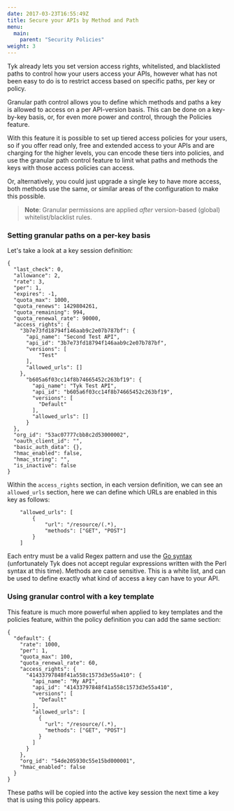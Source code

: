 ```yaml
---
date: 2017-03-23T16:55:49Z
title: Secure your APIs by Method and Path
menu:
  main:
    parent: "Security Policies"
weight: 3 
---
```


Tyk already lets you set version access rights, whitelisted, and blacklisted paths to control how your users access your APIs, however what has not been easy to do is to restrict access based on specific paths, per key or policy.

Granular path control allows you to define which methods and paths a key is allowed to access on a per API-version basis. This can be done on a key-by-key basis, or, for even more power and control, through the Policies feature.

With this feature it is possible to set up tiered access policies for your users, so if you offer read only, free and extended access to your APIs and are charging for the higher levels, you can encode these tiers into policies, and use the granular path control feature to limit what paths and methods the keys with those access policies can access.

Or, alternatively, you could just upgrade a single key to have more access, both methods use the same, or similar areas of the configuration to make this possible.

> **Note**: Granular permissions are applied *after* version-based (global) whitelist/blacklist rules.

### Setting granular paths on a per-key basis

Let's take a look at a key session definition:

```{.copyWrapper}
{
  "last_check": 0,
  "allowance": 2,
  "rate": 3,
  "per": 1,
  "expires": -1,
  "quota_max": 1000,
  "quota_renews": 1429804261,
  "quota_remaining": 994,
  "quota_renewal_rate": 90000,
  "access_rights": {
    "3b7e73fd18794f146aab9c2e07b787bf": {
      "api_name": "Second Test API",
      "api_id": "3b7e73fd18794f146aab9c2e07b787bf",
      "versions": [
          "Test"
      ],
      "allowed_urls": []
    },
      "b605a6f03cc14f8b74665452c263bf19": {
        "api_name": "Tyk Test API",
        "api_id": "b605a6f03cc14f8b74665452c263bf19",
        "versions": [
          "Default"
        ],
        "allowed_urls": []
      }
  },
  "org_id": "53ac07777cbb8c2d53000002",
  "oauth_client_id": "",
  "basic_auth_data": {},
  "hmac_enabled": false,
  "hmac_string": "",
  "is_inactive": false
}
```

Within the `access_rights` section, in each version definition, we can see an `allowed_urls` section, here we can define which URLs are enabled in this key as follows:

```{.copyWrapper}
    "allowed_urls": [
        {
            "url": "/resource/(.*),
            "methods": ["GET", "POST"]
        }
    ]
```

Each entry must be a valid Regex pattern and use the [Go syntax][1] (unfortunately Tyk does not accept regular expressions written with the Perl syntax at this time). Methods are case sensitive. This is a white list, and can be used to define exactly what kind of access a key can have to your API.

### Using granular control with a key template

This feature is much more powerful when applied to key templates and the policies feature, within the policy definition you can add the same section:

```{.copyWrapper}
{
  "default": {
    "rate": 1000,
    "per": 1,
    "quota_max": 100,
    "quota_renewal_rate": 60,
    "access_rights": {
      "41433797848f41a558c1573d3e55a410": {
        "api_name": "My API",
        "api_id": "41433797848f41a558c1573d3e55a410",
        "versions": [
          "Default"
        ],
        "allowed_urls": [
          {
            "url": "/resource/(.*),
            "methods": ["GET", "POST"]
          }
        ]
      }
    },
    "org_id": "54de205930c55e15bd000001",
    "hmac_enabled": false
  }
}
```

These paths will be copied into the active key session the next time a key that is using this policy appears.

 [1]: https://golang.org/pkg/regexp/syntax/

